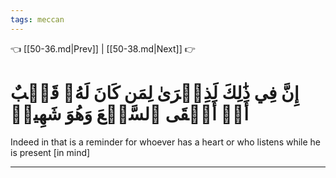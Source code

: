 ```yaml
---
tags: meccan
---
```


👈 [[50-36.md|Prev]] | [[50-38.md|Next]] 👉

# إِنَّ فِي ذَٰلِكَ لَذِكۡرَىٰ لِمَن كَانَ لَهُۥ قَلۡبٌ أَوۡ أَلۡقَى ٱلسَّمۡعَ وَهُوَ شَهِيدٞ

Indeed in that is a reminder for whoever has a heart or who listens while he is present [in mind]

---

